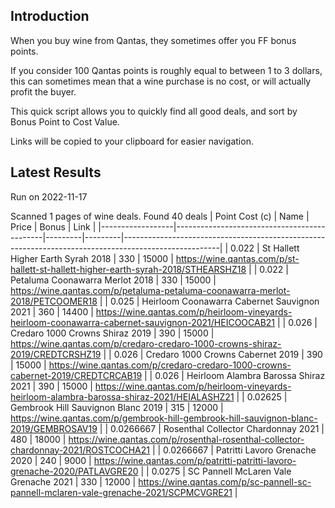 ## Introduction

When you buy wine from Qantas, they sometimes offer you FF bonus points. 

If you consider 100 Qantas points is roughly equal to between 1 to 3 dollars, this can sometimes mean that a wine purchase is no cost, or will actually profit the buyer.

This quick script allows you to quickly find all good deals, and sort by Bonus Point to Cost Value.

Links will be copied to your clipboard for easier navigation.

## Latest Results

Run on 2022-11-17

Scanned 1 pages of wine deals.
Found 40 deals
|   Point Cost (c) | Name                                        |   Price |   Bonus | Link                                                                                                 |
|------------------|---------------------------------------------|---------|---------|------------------------------------------------------------------------------------------------------|
|        0.022     | St Hallett Higher Earth Syrah 2018          |     330 |   15000 | https://wine.qantas.com/p/st-hallett-st-hallett-higher-earth-syrah-2018/STHEARSHZ18                  |
|        0.022     | Petaluma Coonawarra Merlot 2018             |     330 |   15000 | https://wine.qantas.com/p/petaluma-petaluma-coonawarra-merlot-2018/PETCOOMER18                       |
|        0.025     | Heirloom Coonawarra Cabernet Sauvignon 2021 |     360 |   14400 | https://wine.qantas.com/p/heirloom-vineyards-heirloom-coonawarra-cabernet-sauvignon-2021/HEICOOCAB21 |
|        0.026     | Credaro 1000 Crowns Shiraz 2019             |     390 |   15000 | https://wine.qantas.com/p/credaro-credaro-1000-crowns-shiraz-2019/CREDTCRSHZ19                       |
|        0.026     | Credaro 1000 Crowns Cabernet 2019           |     390 |   15000 | https://wine.qantas.com/p/credaro-credaro-1000-crowns-cabernet-2019/CREDTCRCAB19                     |
|        0.026     | Heirloom Alambra Barossa Shiraz 2021        |     390 |   15000 | https://wine.qantas.com/p/heirloom-vineyards-heirloom-alambra-barossa-shiraz-2021/HEIALASHZ21        |
|        0.02625   | Gembrook Hill Sauvignon Blanc 2019          |     315 |   12000 | https://wine.qantas.com/p/gembrook-hill-gembrook-hill-sauvignon-blanc-2019/GEMBROSAV19               |
|        0.0266667 | Rosenthal Collector Chardonnay 2021         |     480 |   18000 | https://wine.qantas.com/p/rosenthal-rosenthal-collector-chardonnay-2021/ROSTCOCHA21                  |
|        0.0266667 | Patritti Lavoro Grenache 2020               |     240 |    9000 | https://wine.qantas.com/p/patritti-patritti-lavoro-grenache-2020/PATLAVGRE20                         |
|        0.0275    | SC Pannell McLaren Vale Grenache 2021       |     330 |   12000 | https://wine.qantas.com/p/sc-pannell-sc-pannell-mclaren-vale-grenache-2021/SCPMCVGRE21               |

